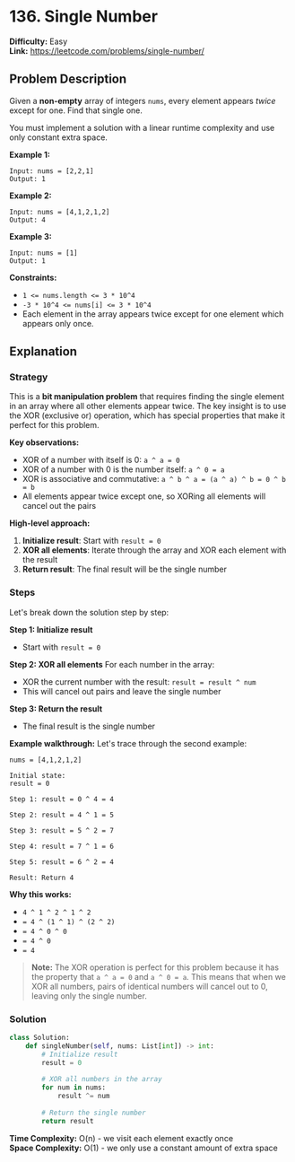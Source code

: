 # 136. Single Number

**Difficulty:** Easy  
**Link:** https://leetcode.com/problems/single-number/

## Problem Description

Given a **non-empty** array of integers `nums`, every element appears *twice* except for one. Find that single one.

You must implement a solution with a linear runtime complexity and use only constant extra space.

**Example 1:**
```
Input: nums = [2,2,1]
Output: 1
```

**Example 2:**
```
Input: nums = [4,1,2,1,2]
Output: 4
```

**Example 3:**
```
Input: nums = [1]
Output: 1
```

**Constraints:**
- `1 <= nums.length <= 3 * 10^4`
- `-3 * 10^4 <= nums[i] <= 3 * 10^4`
- Each element in the array appears twice except for one element which appears only once.

## Explanation

### Strategy

This is a **bit manipulation problem** that requires finding the single element in an array where all other elements appear twice. The key insight is to use the XOR (exclusive or) operation, which has special properties that make it perfect for this problem.

**Key observations:**
- XOR of a number with itself is 0: `a ^ a = 0`
- XOR of a number with 0 is the number itself: `a ^ 0 = a`
- XOR is associative and commutative: `a ^ b ^ a = (a ^ a) ^ b = 0 ^ b = b`
- All elements appear twice except one, so XORing all elements will cancel out the pairs

**High-level approach:**
1. **Initialize result**: Start with `result = 0`
2. **XOR all elements**: Iterate through the array and XOR each element with the result
3. **Return result**: The final result will be the single number

### Steps

Let's break down the solution step by step:

**Step 1: Initialize result**
- Start with `result = 0`

**Step 2: XOR all elements**
For each number in the array:
- XOR the current number with the result: `result = result ^ num`
- This will cancel out pairs and leave the single number

**Step 3: Return the result**
- The final result is the single number

**Example walkthrough:**
Let's trace through the second example:

```
nums = [4,1,2,1,2]

Initial state:
result = 0

Step 1: result = 0 ^ 4 = 4

Step 2: result = 4 ^ 1 = 5

Step 3: result = 5 ^ 2 = 7

Step 4: result = 7 ^ 1 = 6

Step 5: result = 6 ^ 2 = 4

Result: Return 4
```

**Why this works:**
- `4 ^ 1 ^ 2 ^ 1 ^ 2`
- `= 4 ^ (1 ^ 1) ^ (2 ^ 2)`
- `= 4 ^ 0 ^ 0`
- `= 4 ^ 0`
- `= 4`

> **Note:** The XOR operation is perfect for this problem because it has the property that `a ^ a = 0` and `a ^ 0 = a`. This means that when we XOR all numbers, pairs of identical numbers will cancel out to 0, leaving only the single number.

### Solution

```python
class Solution:
    def singleNumber(self, nums: List[int]) -> int:
        # Initialize result
        result = 0
        
        # XOR all numbers in the array
        for num in nums:
            result ^= num
        
        # Return the single number
        return result
```

**Time Complexity:** O(n) - we visit each element exactly once  
**Space Complexity:** O(1) - we only use a constant amount of extra space 